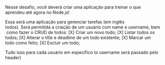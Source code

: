 Nesse desafio, você deverá criar uma aplicação para treinar o que aprendeu até agora no Node.js!

Essa será uma aplicação para gerenciar tarefas (em inglês todos). Será permitida a criação de um usuário com name e username, bem como fazer o CRUD de todos:
[X] Criar um novo todo;
[X] Listar todos os todos;
[X] Alterar o title e deadline de um todo existente;
[X] Marcar um todo como feito;
[X] Excluir um todo;

Tudo isso para cada usuário em específico (o username será passado pelo header)